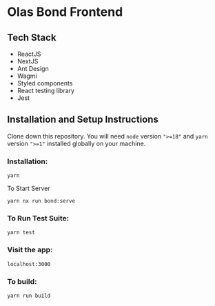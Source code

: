 # Olas Bond Frontend

## Tech Stack
- ReactJS
- NextJS
- Ant Design
- Wagmi
- Styled components
- React testing library
- Jest


## Installation and Setup Instructions

Clone down this repository. You will need `node` version `">=18"` and `yarn` version `">=1"` installed globally on your machine.

### Installation:

`yarn`

To Start Server

`yarn nx run bond:serve`

### To Run Test Suite:

`yarn test`

### Visit the app:

`localhost:3000`

### To build:

`yarn run build`
